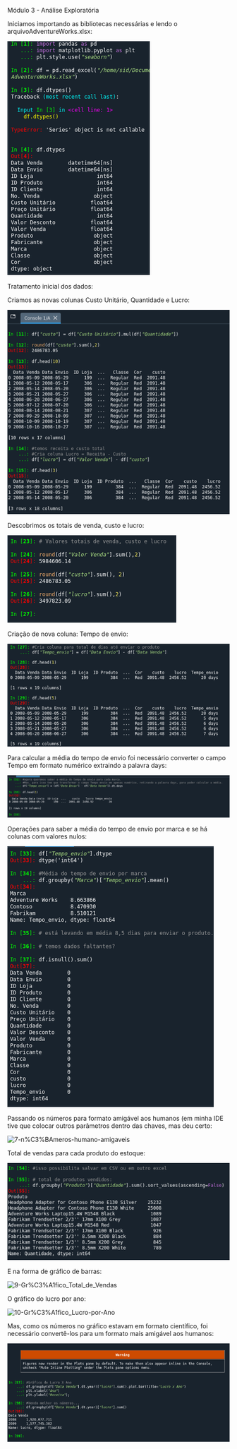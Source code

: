 
Módulo 3 - Análise Exploratória

Iniciamos importando as bibliotecas necessárias e lendo o arquivoAdventureWorks.xlsx:


![1_upload_data](https://github.com/geosidnei/desafio1-cd/blob/main/1_upload_data.png)

Tratamento inicial dos dados:

Criamos as novas colunas Custo Unitário, Quantidade e Lucro:

![2_novas%20colunas](https://github.com/geosidnei/desafio1-cd/blob/main/2_novas%20colunas.png)

Descobrimos os totais de venda, custo e lucro:

![3-totais_venda_custo_lucro](https://github.com/geosidnei/desafio1-cd/blob/main/3-totais_venda_custo_lucro.png)

Criação de nova coluna: Tempo de envio:

![4_coluna_tempo_de_envio](https://github.com/geosidnei/desafio1-cd/blob/main/4_coluna_tempo_de_envio.png)

Para calcular a média do tempo de envio foi necessário converter o campo Tempo em formato numérico extraindo a palavra days:

![5-converte_Tempo_envio_numero](https://github.com/geosidnei/desafio1-cd/blob/main/5-converte_Tempo_envio_numero.png)

Operações para saber a média do tempo de envio por marca e se há colunas com valores nulos:


![6-m%C3%A9dias](https://github.com/geosidnei/desafio1-cd/blob/main/6-m%C3%A9dias.png)


Passando os números para formato amigável aos humanos (em minha IDE tive que colocar outros parâmetros dentro das chaves, mas deu certo:


![7-n%C3%BAmeros-humano-amigaveis](https://github.com/geosidnei/desafio1-cd/blob/main/7-n%C3%BAmeros-humano-amigaveis.png)

Total de vendas para cada produto do estoque:


![8-total-vendas](https://github.com/geosidnei/desafio1-cd/blob/main/8-total-vendas.png)


E na forma de gráfico de barras:

![9-Gr%C3%A1fico_Total_de_Vendas](https://github.com/geosidnei/desafio1-cd/blob/main/9-Gr%C3%A1fico_Total_de_Vendas.png)


O gráfico do lucro por ano:


![10-Gr%C3%A1fico_Lucro-por-Ano](https://github.com/geosidnei/desafio1-cd/blob/main/10-Gr%C3%A1fico_Lucro-por-Ano.png)

Mas, como os números no gráfico estavam em formato científico, foi necessário convertê-los para um formato mais amigável aos humanos:

![11-numeros-amigaveis-Lucro%20por%20Ano](https://github.com/geosidnei/desafio1-cd/blob/main/11-numeros-amigaveis-Lucro%20por%20Ano.png)

